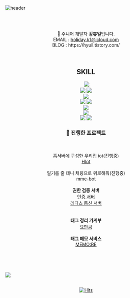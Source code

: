 ![header](https://capsule-render.vercel.app/api?type=shark&color=auto&height=200&section=header&text=HOLIDAY&fontSize=90)

<br><br>
<div align="center">
🧐 주니어 개발자 <strong>강휴일</strong>입니다.<br>
EMAIL : <a href="mailto:﻿"holiday.k1@icloud.com">holiday.k1@icloud.com</a><br>
BLOG : https://hyuil.tistory.com/<br><br>
<br>

  <h2>SKILL</h2>
   <img src="https://img.shields.io/badge/Java-EC4A3F?style=flat&logo=java&logoColor=white"/> </br>
   <img src="https://img.shields.io/badge/Spring-6DB33F?style=flat&logo=spring&logoColor=white"/> 
   <img src="https://img.shields.io/badge/spring Security-6DB33F?style=flat&logo=springsecurity&logoColor=white"/> </br>
   <img src="https://img.shields.io/badge/MySQL-4479A1?style=flat&logo=mysql&logoColor=white"/> </br>
   <img src="https://img.shields.io/badge/JWT-000000?style=flat&logo=jsonwebtokens&logoColor=white"/> 
   <img src="https://img.shields.io/badge/OAuth2-EB5424?style=flat&logo=auth0&logoColor=white"/> </br>
   <img src="https://img.shields.io/badge/AWS-232F3E?style=flat&logo=amazonwebservices&logoColor=white"/> </br>
   <img src="https://img.shields.io/badge/Docker-2496ED?style=flat&logo=docker&logoColor=white"/> </br>
   <img src="https://img.shields.io/badge/jenkins-D24939?style=flat&logo=jenkins&logoColor=white"/>
   <img src="https://img.shields.io/badge/githubactions-2088FF?style=flat&logo=githubactions&logoColor=white"/> </br>
   
   
  <h3>👀 진행한 프로젝트</h3><br>
  <br>
  <string>홈서버에 구성한 우리집 iot(진행중)</string><br> <a href="https://github.com/h0l1da2/hiot">HIot</a><br>
  <br>
  <string>일기를 줄 테니 채팅으로 위로해줘(진행중)</string><br> <a href="https://github.com/mme-bot/Backend">mme-bot</a><br>
  <br>
  <strong>권한 검증 서버</strong><br> <a href="https://github.com/h0l1da2/authorization_server">인증 서버</a><br>
  <a href="https://github.com/h0l1da2/authorization_redis_server">레디스 통신 서버</a><br>
  <br><br>
  <strong>태그 정리 가계부</strong><br> <a href="https://github.com/yomankum-project/backWeb">요만큼</a><br><br>
  <strong>태그 메모 서비스</strong><br> <a href="https://github.com/h0l1da2/MEMO-RE_BE">MEMO:RE</a><br><br>
  
  <br><br>
</div>


<img src="https://github-readme-stats.vercel.app/api?username=h0l1da2&show_icons=true"><br><br>
<center>
  
[![Hits](https://hits.seeyoufarm.com/api/count/incr/badge.svg?url=https%3A%2F%2Fgithub.com%2Fh0l1da2&count_bg=%23FFA2A2&title_bg=%23555555&icon=ulule.svg&icon_color=%23E7E7E7&title=hits&edge_flat=false)](https://hits.seeyoufarm.com)
</center>
